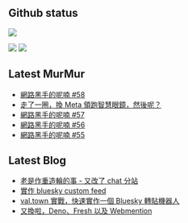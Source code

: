 ## Github status

![](http://github-profile-summary-cards.vercel.app/api/cards/profile-details?username=siygle&theme=default)

![](http://github-profile-summary-cards.vercel.app/api/cards/stats?username=siygle&theme=default)
![](http://github-profile-summary-cards.vercel.app/api/cards/productive-time?username=siygle&theme=default&utcOffset=8)

## Latest MurMur

<!-- CHAT-POST-LIST:START -->
- [網路黑手的呢喃 #58](https://chat.sylee.dev/2024/11/18/網路黑手的呢喃-58)
- [走了一圈，換 Meta 領跑智慧眼鏡，然後呢？](https://chat.sylee.dev/2024/10/31/meta-smart-glass-and-metaverse-future)
- [網路黑手的呢喃 #57](https://chat.sylee.dev/2024/10/24/網路黑手的呢喃-57)
- [網路黑手的呢喃 #56](https://chat.sylee.dev/2024/10/10/網路黑手的呢喃-56)
- [網路黑手的呢喃 #55](https://chat.sylee.dev/2024/09/27/網路黑手的呢喃-55)
<!-- CHAT-POST-LIST:END -->

## Latest Blog

<!-- BLOG-POST-LIST:START -->
- [老是作重造輪的事 - 又改了 chat 分站](https://sylee.dev/blog/2024-05-08-rewrite-chat)
- [實作 bluesky custom feed](https://sylee.dev/blog/2023-06-13-bluesky-custom-feed)
- [val.town 實戰，快速實作一個 Bluesky 轉貼機器人](https://sylee.dev/blog/2023-05-28-val-town-bluesky-repost-scheduler)
- [又換啦，Deno、Fresh 以及 Webmention](https://sylee.dev/blog/2023-04-10-change-again-deno-fresh-webmention)
<!-- BLOG-POST-LIST:END -->
